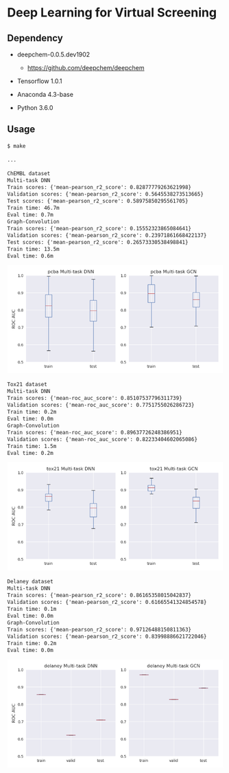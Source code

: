 Deep Learning for Virtual Screening
===================================

Dependency
----------

- deepchem-0.0.5.dev1902
    * https://github.com/deepchem/deepchem

- Tensorflow 1.0.1

- Anaconda 4.3-base

- Python 3.6.0

Usage
-----

    $ make
    
    ...
     
    ChEMBL dataset
    Multi-task DNN
    Train scores: {'mean-pearson_r2_score': 0.82877779263621998}
    Validation scores: {'mean-pearson_r2_score': 0.5645538273513665}
    Test scores: {'mean-pearson_r2_score': 0.58975850295561705}
    Train time: 46.7m
    Eval time: 0.7m
    Graph-Convolution
    Train scores: {'mean-pearson_r2_score': 0.15552323865084641}
    Validation scores: {'mean-pearson_r2_score': 0.23971861668422137}
    Test scores: {'mean-pearson_r2_score': 0.26573330538498841}
    Train time: 13.5m
    Eval time: 0.6m

![pcba plot](https://raw.githubusercontent.com/ktaneishi/dlvs/master/log/pcba.png)

    Tox21 dataset
    Multi-task DNN
    Train scores: {'mean-roc_auc_score': 0.85107537796311739}
    Validation scores: {'mean-roc_auc_score': 0.7751755026286723}
    Train time: 0.2m
    Eval time: 0.0m
    Graph-Convolution
    Train scores: {'mean-roc_auc_score': 0.89637726248386951}
    Validation scores: {'mean-roc_auc_score': 0.82233404602065086}
    Train time: 1.5m
    Eval time: 0.2m

![tox21 plot](https://raw.githubusercontent.com/ktaneishi/dlvs/master/log/tox21.png)

    Delaney dataset
    Multi-task DNN
    Train scores: {'mean-pearson_r2_score': 0.86165358015042837}
    Validation scores: {'mean-pearson_r2_score': 0.61665541324854578}
    Train time: 0.1m
    Eval time: 0.0m
    Graph-Convolution
    Train scores: {'mean-pearson_r2_score': 0.97126488150811363}
    Validation scores: {'mean-pearson_r2_score': 0.83998886621722046}
    Train time: 0.2m
    Eval time: 0.0m

![delaney plot](https://raw.githubusercontent.com/ktaneishi/dlvs/master/log/delaney.png)

